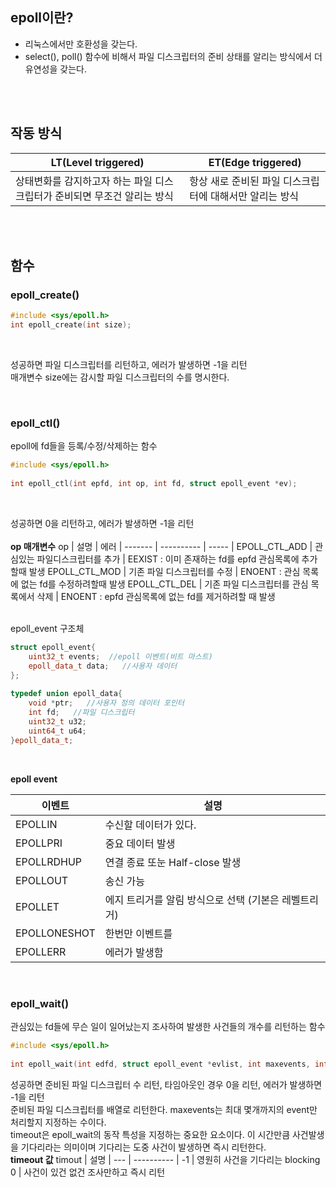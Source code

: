 ## epoll이란?
- 리눅스에서만 호환성을 갖는다.
- select(), poll() 함수에 비해서 파일 디스크립터의 준비 상태를 알리는 방식에서 더 유연성을 갖는다.

<br><br>

## 작동 방식
  LT(Level triggered) | ET(Edge triggered)
  | ---------- | ---------- |
  상태변화를 감지하고자 하는 파일 디스크립터가 준비되면 무조건 알리는 방식 | 항상 새로 준비된 파일 디스크립터에 대해서만 알리는 방식

<br><br>

##  함수
###  epoll_create()
 ```cpp
 #include <sys/epoll.h>
 int epoll_create(int size);
 ```

<br>

성공하면 파일 디스크립터를 리턴하고, 에러가 발생하면 -1을 리턴<br>
매개변수 size에는 감시할 파일 디스크립터의 수를 명시한다.
 
<br>

### epoll_ctl()
epoll에 fd들을 등록/수정/삭제하는 함수
<br>

```cpp
#include <sys/epoll.h>
      
int epoll_ctl(int epfd, int op, int fd, struct epoll_event *ev);
```

<br>

성공하면 0을 리턴하고, 에러가 발생하면 -1을 리턴<br>
<br>
**op 매개변수**
op | 설명 | 에러
| ------- | ---------- | ----- |
EPOLL_CTL_ADD | 관심있는 파일디스크립터를 추가 | EEXIST : 이미 존재하는 fd를 epfd 관심목록에 추가할때 발생
EPOLL_CTL_MOD | 기존 파일 디스크립터를 수정 | ENOENT : 관심 목록에 없는 fd를 수정하려할때 발생
EPOLL_CTL_DEL | 기존 파일 디스크립터를 관심 목록에서 삭제 | ENOENT : epfd 관심목록에 없는 fd를 제거하려할 때 발생
      
<br>
epoll_event 구조체<br>
      
```cpp
struct epoll_event{
	uint32_t events;  //epoll 이벤트(비트 마스트)
	epoll_data_t data;   //사용자 데이터
};
        
typedef union epoll_data{
	void *ptr;   //사용자 정의 데이터 포인터
	int fd;   //파일 디스크립터
	uint32_t u32;
	uint64_t u64;
}epoll_data_t;
```

<br>

**epoll event**
<br>

이벤트 | 설명
| ----- | ---------- |
EPOLLIN  | 수신할 데이터가 있다.
EPOLLPRI  | 중요 데이터 발생
EPOLLRDHUP | 연결 종료 또눈 Half-close 발생
EPOLLOUT  | 송신 가능
EPOLLET  | 에지 트리거를 알림 방식으로 선택 (기본은 레벨트리거)
EPOLLONESHOT  | 한번만 이벤트를 
EPOLLERR  | 에러가 발생함  

<br>

### epoll_wait()
관심있는 fd들에 무슨 일이 일어났는지 조사하여 발생한 사건들의 개수를 리턴하는 함수<br>

```cpp
#include <sys/epoll.h>
      
int epoll_wait(int edfd, struct epoll_event *evlist, int maxevents, int timeout);
```

성공하면 준비된 파일 디스크립터 수 리턴, 타임아웃인 경우 0을 리턴, 에러가 발생하면 -1을 리턴<br>
준비된 파일 디스크립터를 배열로 리턴한다. maxevents는 최대 몇개까지의 event만 처리할지 지정하는 수이다.<br>
timeout은 epoll_wait의 동작 특성을 지정하는 중요한 요소이다. 이 시간만큼 사건발생을 기다리라는 의미이며 기다리는 도중 사건이 발생하면 즉시 리턴한다. <br>
**timeout 값**
timout | 설명
| --- | ---------- |
-1 | 영원히 사건을 기다리는 blocking
0 | 사건이 있건 없건 조사만하고 즉시 리턴
      
  
<br><br>
